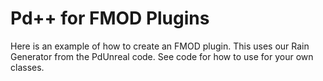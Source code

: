 # Pd++ for FMOD Plugins

Here is an example of how to create an FMOD plugin.  This uses our Rain Generator from the PdUnreal code.  See code for how to use for your own classes.

